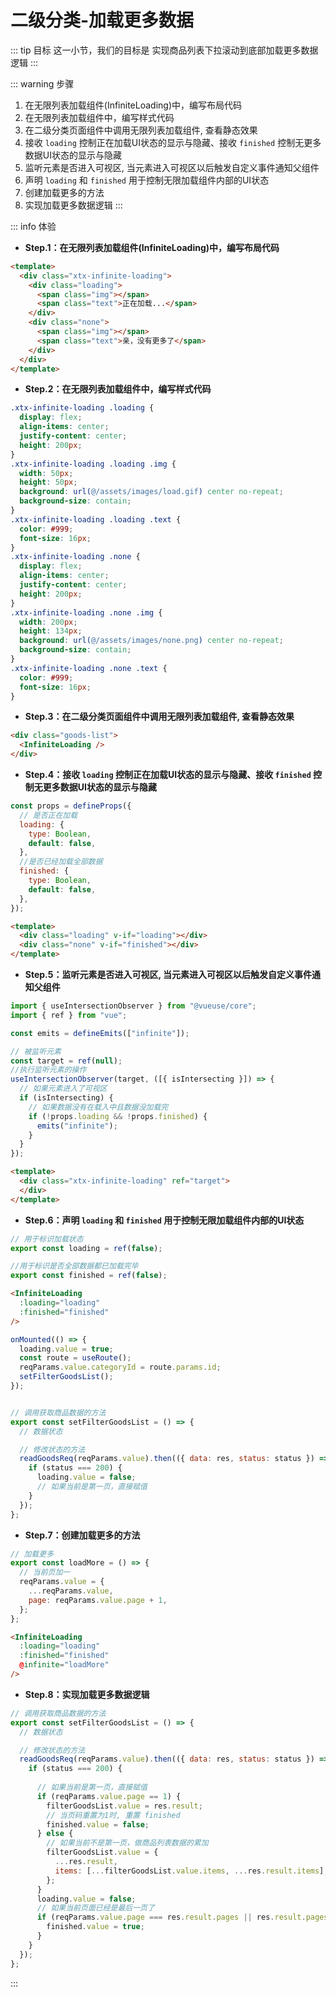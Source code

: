# 二级分类-加载更多数据

::: tip 目标
这一小节，我们的目标是 实现商品列表下拉滚动到底部加载更多数据逻辑
:::

::: warning 步骤

1. 在无限列表加载组件(InfiniteLoading)中，编写布局代码
2. 在无限列表加载组件中，编写样式代码
3. 在二级分类页面组件中调用无限列表加载组件, 查看静态效果
4. 接收 `loading` 控制正在加载UI状态的显示与隐藏、接收 `finished` 控制无更多数据UI状态的显示与隐藏
5. 监听元素是否进入可视区, 当元素进入可视区以后触发自定义事件通知父组件
6. 声明 `loading` 和 `finished` 用于控制无限加载组件内部的UI状态
7. 创建加载更多的方法
8. 实现加载更多数据逻辑
:::

::: info 体验

* **Step.1：在无限列表加载组件(InfiniteLoading)中，编写布局代码**

```html
<template>
  <div class="xtx-infinite-loading">
    <div class="loading">
      <span class="img"></span>
      <span class="text">正在加载...</span>
    </div>
    <div class="none">
      <span class="img"></span>
      <span class="text">亲，没有更多了</span>
    </div>
  </div>
</template>
```

* **Step.2：在无限列表加载组件中，编写样式代码**

```css
.xtx-infinite-loading .loading {
  display: flex;
  align-items: center;
  justify-content: center;
  height: 200px;
}
.xtx-infinite-loading .loading .img {
  width: 50px;
  height: 50px;
  background: url(@/assets/images/load.gif) center no-repeat;
  background-size: contain;
}
.xtx-infinite-loading .loading .text {
  color: #999;
  font-size: 16px;
}
.xtx-infinite-loading .none {
  display: flex;
  align-items: center;
  justify-content: center;
  height: 200px;
}
.xtx-infinite-loading .none .img {
  width: 200px;
  height: 134px;
  background: url(@/assets/images/none.png) center no-repeat;
  background-size: contain;
}
.xtx-infinite-loading .none .text {
  color: #999;
  font-size: 16px;
}
```

* **Step.3：在二级分类页面组件中调用无限列表加载组件, 查看静态效果**

```html
<div class="goods-list">
  <InfiniteLoading />
</div>
```

* **Step.4：接收 `loading` 控制正在加载UI状态的显示与隐藏、接收 `finished` 控制无更多数据UI状态的显示与隐藏**

```js
const props = defineProps({
  // 是否正在加载
  loading: {
    type: Boolean,
    default: false,
  },
  //是否已经加载全部数据
  finished: {
    type: Boolean,
    default: false,
  },
});
```

```html
<template>
  <div class="loading" v-if="loading"></div>
  <div class="none" v-if="finished"></div>
</template>
```

* **Step.5：监听元素是否进入可视区, 当元素进入可视区以后触发自定义事件通知父组件**

```js
import { useIntersectionObserver } from "@vueuse/core";
import { ref } from "vue";

const emits = defineEmits(["infinite"]);

// 被监听元素
const target = ref(null);
//执行监听元素的操作
useIntersectionObserver(target, ([{ isIntersecting }]) => {
  // 如果元素进入了可视区
  if (isIntersecting) {
    // 如果数据没有在载入中且数据没加载完
    if (!props.loading && !props.finished) {
      emits("infinite");
    }
  }
});
```

```html
<template>
  <div class="xtx-infinite-loading" ref="target">
  </div>
</template>
```

* **Step.6：声明 `loading` 和 `finished` 用于控制无限加载组件内部的UI状态**

```js
// 用于标识加载状态
export const loading = ref(false);

//用于标识是否全部数据都已加载完毕
export const finished = ref(false);
```

```html
<InfiniteLoading
  :loading="loading"
  :finished="finished"
/>
```

```js
onMounted(() => {
  loading.value = true;
  const route = useRoute();
  reqParams.value.categoryId = route.params.id;
  setFilterGoodsList();
});


// 调用获取商品数据的方法
export const setFilterGoodsList = () => {
  // 数据状态

  // 修改状态的方法
  readGoodsReq(reqParams.value).then(({ data: res, status: status }) => {
    if (status === 200) {
      loading.value = false;
      // 如果当前是第一页，直接赋值
    }
  });
};
```

* **Step.7：创建加载更多的方法**

```js
// 加载更多
export const loadMore = () => {
  // 当前页加一
  reqParams.value = {
    ...reqParams.value,
    page: reqParams.value.page + 1,
  };
};
```

```html
<InfiniteLoading
  :loading="loading"
  :finished="finished"
  @infinite="loadMore"
/>
```

* **Step.8：实现加载更多数据逻辑**

```js
// 调用获取商品数据的方法
export const setFilterGoodsList = () => {
  // 数据状态

  // 修改状态的方法
  readGoodsReq(reqParams.value).then(({ data: res, status: status }) => {
    if (status === 200) {
     
      // 如果当前是第一页，直接赋值
      if (reqParams.value.page == 1) {
        filterGoodsList.value = res.result;
        // 当页码重置为1时, 重置 finished
        finished.value = false;
      } else {
        // 如果当前不是第一页，做商品列表数据的累加
        filterGoodsList.value = {
          ...res.result,
          items: [...filterGoodsList.value.items, ...res.result.items],
        };
      }
      loading.value = false;
      // 如果当前页面已经是最后一页了
      if (reqParams.value.page === res.result.pages || res.result.pages === 0) {
        finished.value = true;
      }
    }
  });
};
```

:::
